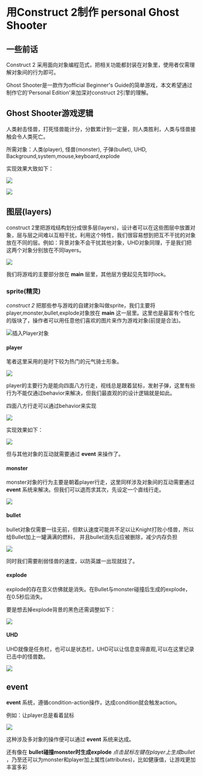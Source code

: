 # 用Construct 2制作 personal Ghost Shooter

## 一些前话
Construct 2 采用面向对象编程范式，把相关功能都封装在对象里，使用者仅需理解对象间的行为即可。

Ghost Shooter是一款作为official Beginner's Guide的简单游戏，本文希望通过制作它的'Personal Edition'来加深对construct 2引擎的理解。

## Ghost Shooter游戏逻辑

人类射击怪兽，打死怪兽能计分，分数累计到一定量，则人类胜利，人类与怪兽接触会令人类死亡。

所需对象：人类(player), 怪兽(monster), 子弹(bullet), UHD, Background,system,mouse,keyboard,explode

实现效果大致如下：

![](/images/giff.gif)

![](/images/7.png)

## 图层(layers)

construct 2里把游戏结构划分成很多层(layers)，设计者可以在这些图层中放置对象，层与层之间难以互相干扰，利用这个特性，我们很容易想到把互不干扰的对象放在不同的层。例如：背景对象不会干扰其他对象，UHD对象同理，于是我们把这两个对象分别放在不同layers。

![](/images/1.png)

我们将游戏的主要部分放在 **main** 层里，其他层方便起见先暂时lock。

### sprite(精灵)

*construct 2* 把那些参与游戏的自建对象叫做sprite，我们主要将player,monster,bullet,explode对象放在 **main** 这一层里。这里也是最富有个性化的版块了，操作者可以用任意他们喜欢的图片来作为游戏对象(前提是合法)。

![插入Player对象](/images/2.png)

#### player

笔者这里采用的是时下较为热门的元气骑士形象。

![](/images/Knight.png)

player的主要行为是能向四面八方行走，视线总是跟着鼠标，发射子弹，这里有些行为不能仅通过behavior来解决，但我们最直观的的设计逻辑就是如此。

四面八方行走可以通过behavior来实现

![](/images/3.png)

实现效果如下：

![](/images/gifff.gif)

但与其他对象的互动就需要通过 **event** 来操作了。

#### monster

monster对象的行为主要是朝着player行走，这里同样涉及对象间的互动需要通过 **event** 系统来解决。但我们可以退而求其次，先设定一个直线行走。

![](/images/4.png)

#### bullet

bullet对象仅需要一往无前，但默认速度可能并不足以让Knight打败小怪兽，所以给Bullet加上一罐满满的燃料，
并且bullet消失后应被删除，减少内存负担

![](/images/giffff.gif)

同时我们需要削弱怪兽的速度，以防英雄一出现就挂了。

#### explode

explode的存在意义仿佛就是消失。在Bullet与monster碰撞后生成的explode，在0.5秒后消失。

要是想去掉explode背景的黑色还需调整如下：

![](/images/5.png)


#### UHD

UHD就像是任务栏，也可以是状态栏，UHD可以让信息变得直观,可以在这里记录已击中的怪兽数。

![](/images/8.png)




## event

**event** 系统，遵循condition-action操作，达成condition就会触发action。

例如：让player总是看着鼠标

![](/images/6.png)

这种涉及多对象的操作便可以通过 **event** 系统来达成。

还有像在 **bullet碰撞monster时生成explode** *点击鼠标左键在player上生成bullet* ，乃至还可以为monster和player加上属性(attributes)，比如健康值，让游戏更加丰富多彩
